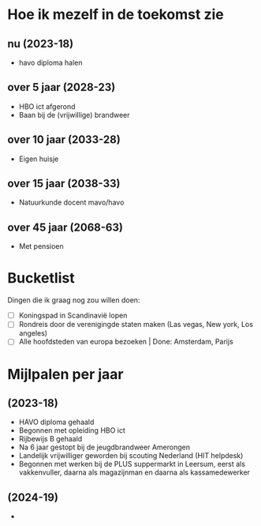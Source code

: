 # Hoe ik mezelf in de toekomst zie
## nu (2023-18)
- havo diploma halen
## over 5 jaar (2028-23)
- HBO ict afgerond
- Baan bij de (vrijwillige) brandweer
## over 10 jaar (2033-28)
- Eigen huisje
## over 15 jaar (2038-33)
- Natuurkunde docent mavo/havo
## over 45 jaar (2068-63)
- Met pensioen

# Bucketlist
Dingen die ik graag nog zou willen doen:

- [ ] Koningspad in Scandinavië lopen
- [ ] Rondreis door de verenigingde staten maken (Las vegas, New york, Los angeles)
- [ ] Alle hoofdsteden van europa bezoeken | Done: Amsterdam, Parijs

# Mijlpalen per jaar
## (2023-18)
- HAVO diploma gehaald
- Begonnen met opleiding HBO ict
- Rijbewijs B gehaald
- Na 6 jaar gestopt bij de jeugdbrandweer Amerongen
- Landelijk vrijwilliger geworden bij scouting Nederland (HIT helpdesk)
- Begonnen met werken bij de PLUS suppermarkt in Leersum, eerst als vakkenvuller, daarna als magazijnman en daarna als kassamedewerker
## (2024-19)
- 
